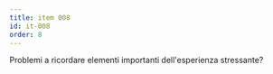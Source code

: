```yaml
---
title: item 008
id: it-008
order: 8
---
```

Problemi a ricordare elementi importanti dell'esperienza stressante?